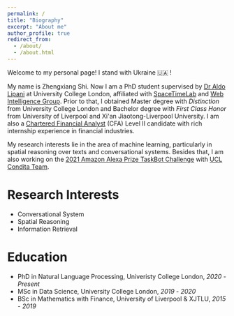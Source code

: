 ```yaml
---
permalink: /
title: "Biography"
excerpt: "About me"
author_profile: true
redirect_from: 
  - /about/
  - /about.html
---
```


<!-- ------ -->
Welcome to my personal page! I stand with Ukraine :ukraine: !

My name is Zhengxiang Shi. Now I am a PhD student supervised by [Dr Aldo Lipani](https://aldolipani.com) at University College London, affiliated with [SpaceTimeLab](https://www.ucl.ac.uk/civil-environmental-geomatic-engineering/research/groups-centres-and-sections/spacetimelab) and [Web Intelligence Group](http://wi.cs.ucl.ac.uk). Prior to that, I obtained Master degree with *Distinction* from University College London and Bachelor degree with *First Class Honor* from University of Liverpool and Xi'an Jiaotong-Liverpool University. I am also a [Chartered Financial Analyst](https://en.wikipedia.org/wiki/Chartered_Financial_Analyst) (CFA) Level II candidate with rich internship experience in financial industries.

My research interests lie in the area of machine learning, particularly in spatial reasoning over texts and conversational systems. Besides that, I am also working on the [2021 Amazon Alexa Prize TaskBot Challenge](https://www.amazon.science/academic-engagements/ten-university-teams-selected-to-participate-in-alexa-prize-taskbot-challenge) with [UCL Condita Team](http://wi.cs.ucl.ac.uk/index.php/2021/08/14/the-ucl-condita-team-selected-for-the-2021-alexa-prize-taskbot-challenge/).

<!-- I focus on improving common-sense reasoning in conversational agents by equipping them with abilities to infer and understand spatial relations in natural language. -->

Research Interests
======
- Conversational System
- Spatial Reasoning
- Information Retrieval

Education
======
- PhD in Natural Language Processing, Univeristy College London, *2020* - *Present* 
- MSc in Data Science, University College London, *2019* - *2020* 
- BSc in Mathematics with Finance, University of Liverpool & XJTLU, *2015* - *2019* 
<!-- - BSc in Mathematics with Finance, Xi'an Jiaotong-Liverpool University, *2015* - *2017*  -->
<!-- :mortar_board:   -->

<!-- * Fall 2015: Research Assistant
  * Github University
  * Duties included: Merging pull requests
  * Supervisor: Professor Hub -->


<!-- **Markdown generator**

I have also created [a set of Jupyter notebooks](https://github.com/academicpages/academicpages.github.io/tree/master/markdown_generator
) that converts a CSV containing structured data about talks or presentations into individual markdown files that will be properly formatted for the academicpages template. The sample CSVs in that directory are the ones I used to create my own personal website at stuartgeiger.com. My usual workflow is that I keep a spreadsheet of my publications and talks, then run the code in these notebooks to generate the markdown files, then commit and push them to the GitHub repository.

How to edit your site's GitHub repository
------
Many people use a git client to create files on their local computer and then push them to GitHub's servers. If you are not familiar with git, you can directly edit these configuration and markdown files directly in the github.com interface. Navigate to a file (like [this one](https://github.com/academicpages/academicpages.github.io/blob/master/_talks/2012-03-01-talk-1.md) and click the pencil icon in the top right of the content preview (to the right of the "Raw | Blame | History" buttons). You can delete a file by clicking the trashcan icon to the right of the pencil icon. You can also create new files or upload files by navigating to a directory and clicking the "Create new file" or "Upload files" buttons. 

Example: editing a markdown file for a talk
![Editing a markdown file for a talk](/images/editing-talk.png)

For more info
------
More info about configuring academicpages can be found in [the guide](https://academicpages.github.io/markdown/). The [guides for the Minimal Mistakes theme](https://mmistakes.github.io/minimal-mistakes/docs/configuration/) (which this theme was forked from) might also be helpful. -->
